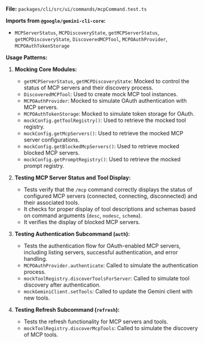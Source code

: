 **File:** `packages/cli/src/ui/commands/mcpCommand.test.ts`

**Imports from `@google/gemini-cli-core`:**
- `MCPServerStatus`, `MCPDiscoveryState`, `getMCPServerStatus`, `getMCPDiscoveryState`, `DiscoveredMCPTool`, `MCPOAuthProvider`, `MCPOAuthTokenStorage`

**Usage Patterns:**
1.  **Mocking Core Modules:**
    *   `getMCPServerStatus`, `getMCPDiscoveryState`: Mocked to control the status of MCP servers and their discovery process.
    *   `DiscoveredMCPTool`: Used to create mock MCP tool instances.
    *   `MCPOAuthProvider`: Mocked to simulate OAuth authentication with MCP servers.
    *   `MCPOAuthTokenStorage`: Mocked to simulate token storage for OAuth.
    *   `mockConfig.getToolRegistry()`: Used to retrieve the mocked tool registry.
    *   `mockConfig.getMcpServers()`: Used to retrieve the mocked MCP server configurations.
    *   `mockConfig.getBlockedMcpServers()`: Used to retrieve mocked blocked MCP servers.
    *   `mockConfig.getPromptRegistry()`: Used to retrieve the mocked prompt registry.

2.  **Testing MCP Server Status and Tool Display:**
    *   Tests verify that the `/mcp` command correctly displays the status of configured MCP servers (connected, connecting, disconnected) and their associated tools.
    *   It checks for proper display of tool descriptions and schemas based on command arguments (`desc`, `nodesc`, `schema`).
    *   It verifies the display of blocked MCP servers.

3.  **Testing Authentication Subcommand (`auth`):**
    *   Tests the authentication flow for OAuth-enabled MCP servers, including listing servers, successful authentication, and error handling.
    *   `MCPOAuthProvider.authenticate`: Called to simulate the authentication process.
    *   `mockToolRegistry.discoverToolsForServer`: Called to simulate tool discovery after authentication.
    *   `mockGeminiClient.setTools`: Called to update the Gemini client with new tools.

4.  **Testing Refresh Subcommand (`refresh`):**
    *   Tests the refresh functionality for MCP servers and tools.
    *   `mockToolRegistry.discoverMcpTools`: Called to simulate the discovery of MCP tools.
